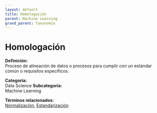 ```yaml
---
layout: default
title: Homologación
parent: Machine Learning
grand_parent: Taxonomía
---
```


# Homologación

**Definición:**  
Proceso de alineación de datos o procesos para cumplir con un estándar común o requisitos específicos.

**Categoría:**  
Data Science 
**Subcategoría:**  
Machine Learning

**Términos relacionados:**  
[Normalización](https://maleniski.github.io/diccionario-angl-tec-mx/docs/taxonomia/data-science/machine-learning/normalizacin.html), [Estandarización](https://maleniski.github.io/diccionario-angl-tec-mx/docs/taxonomia/data-science/machine-learning/estandarizacin.html)
